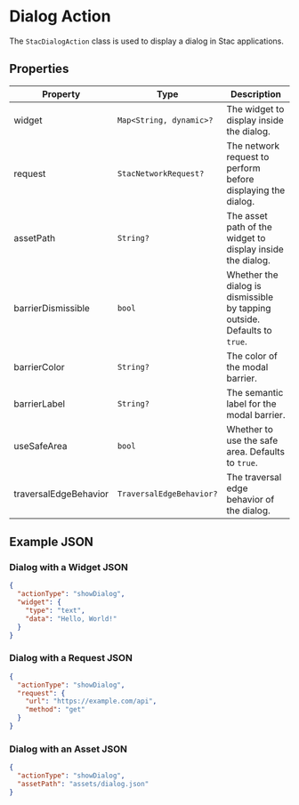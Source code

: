 # Dialog Action

The `StacDialogAction` class is used to display a dialog in Stac applications.

## Properties

| Property               | Type                          | Description                                                                 |
|------------------------|-------------------------------|-----------------------------------------------------------------------------|
| widget                 | `Map<String, dynamic>?`       | The widget to display inside the dialog.                                    |
| request                | `StacNetworkRequest?`        | The network request to perform before displaying the dialog.                |
| assetPath              | `String?`                     | The asset path of the widget to display inside the dialog.                  |
| barrierDismissible     | `bool`                        | Whether the dialog is dismissible by tapping outside. Defaults to `true`.   |
| barrierColor           | `String?`                     | The color of the modal barrier.                                             |
| barrierLabel           | `String?`                     | The semantic label for the modal barrier.                                   |
| useSafeArea            | `bool`                        | Whether to use the safe area. Defaults to `true`.                           |
| traversalEdgeBehavior  | `TraversalEdgeBehavior?`      | The traversal edge behavior of the dialog.                                  |

## Example JSON

### Dialog with a Widget JSON

```json
{
  "actionType": "showDialog",
  "widget": {
    "type": "text",
    "data": "Hello, World!"
  }
}
```

### Dialog with a Request JSON

```json
{
  "actionType": "showDialog",
  "request": {
    "url": "https://example.com/api",
    "method": "get"
  }
}
```

### Dialog with an Asset JSON

```json
{
  "actionType": "showDialog",
  "assetPath": "assets/dialog.json"
}
```